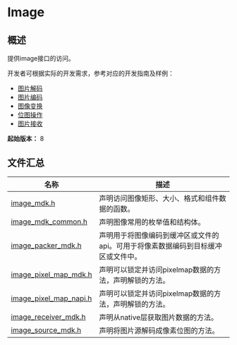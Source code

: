 # Image
<!--Kit: Image Kit-->
<!--Subsystem: Multimedia-->
<!--Owner: @aulight02-->
<!--Designer: @liyang_bryan-->
<!--Tester: @xchaosioda-->
<!--Adviser: @zengyawen-->

## 概述

提供image接口的访问。

开发者可根据实际的开发需求，参考对应的开发指南及样例：

- [图片解码](../../media/image/image-decoding-native.md)
- [图片编码](../../media/image/image-encoding-native.md)
- [图像变换](../../media/image/image-transformation-native.md)
- [位图操作](../../media/image/image-pixelmap-operation-native.md)
- [图片接收](../../media/image/image-receiver-native.md)

**起始版本：** 8

## 文件汇总

| 名称 | 描述 |
| -- | -- |
| [image_mdk.h](capi-image-mdk-h.md) | 声明访问图像矩形、大小、格式和组件数据的函数。 |
| [image_mdk_common.h](capi-image-mdk-common-h.md) | 声明图像常用的枚举值和结构体。 |
| [image_packer_mdk.h](capi-image-packer-mdk-h.md) | 声明用于将图像编码到缓冲区或文件的api。可用于将像素数据编码到目标缓冲区或文件中。 |
| [image_pixel_map_mdk.h](capi-image-pixel-map-mdk-h.md) | 声明可以锁定并访问pixelmap数据的方法，声明解锁的方法。 |
| [image_pixel_map_napi.h](capi-image-pixel-map-napi-h.md) | 声明可以锁定并访问pixelmap数据的方法，声明解锁的方法。 |
| [image_receiver_mdk.h](capi-image-receiver-mdk-h.md) | 声明从native层获取图片数据的方法。 |
| [image_source_mdk.h](capi-image-source-mdk-h.md) | 声明将图片源解码成像素位图的方法。 |

